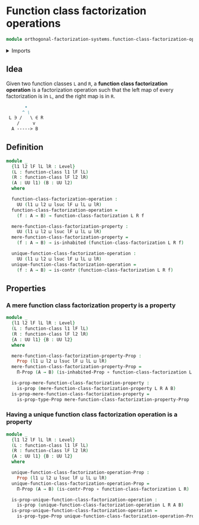 # Function class factorization operations

```agda
module orthogonal-factorization-systems.function-class-factorization-operations where
```

<details><summary>Imports</summary>

```agda
open import foundation.contractible-types
open import foundation.functions
open import foundation.inhabited-types
open import foundation.propositions
open import foundation.universe-levels

open import orthogonal-factorization-systems.factorizations-of-maps
open import orthogonal-factorization-systems.function-classes
```

</details>

## Idea

Given two function classes `L` and `R`, a **function class factorization
operation** is a factorization operation such that the left map of every
factorization is in `L`, and the right map is in `R`.

```md
       ∙
      ^ \
 L ∋ /   \ ∈ R
    /     v
  A -----> B
```

## Definition

```agda
module _
  {l1 l2 lF lL lR : Level}
  (L : function-class l1 lF lL)
  (R : function-class lF l2 lR)
  (A : UU l1) (B : UU l2)
  where

  function-class-factorization-operation :
    UU (l1 ⊔ l2 ⊔ lsuc lF ⊔ lL ⊔ lR)
  function-class-factorization-operation =
    (f : A → B) → function-class-factorization L R f

  mere-function-class-factorization-property :
    UU (l1 ⊔ l2 ⊔ lsuc lF ⊔ lL ⊔ lR)
  mere-function-class-factorization-property =
    (f : A → B) → is-inhabited (function-class-factorization L R f)

  unique-function-class-factorization-operation :
    UU (l1 ⊔ l2 ⊔ lsuc lF ⊔ lL ⊔ lR)
  unique-function-class-factorization-operation =
    (f : A → B) → is-contr (function-class-factorization L R f)
```

## Properties

### A mere function class factorization property is a property

```agda
module _
  {l1 l2 lF lL lR : Level}
  (L : function-class l1 lF lL)
  (R : function-class lF l2 lR)
  {A : UU l1} {B : UU l2}
  where

  mere-function-class-factorization-property-Prop :
    Prop (l1 ⊔ l2 ⊔ lsuc lF ⊔ lL ⊔ lR)
  mere-function-class-factorization-property-Prop =
    Π-Prop (A → B) (is-inhabited-Prop ∘ function-class-factorization L R)

  is-prop-mere-function-class-factorization-property :
    is-prop (mere-function-class-factorization-property L R A B)
  is-prop-mere-function-class-factorization-property =
    is-prop-type-Prop mere-function-class-factorization-property-Prop
```

### Having a unique function class factorization operation is a property

```agda
module _
  {l1 l2 lF lL lR : Level}
  (L : function-class l1 lF lL)
  (R : function-class lF l2 lR)
  {A : UU l1} {B : UU l2}
  where

  unique-function-class-factorization-operation-Prop :
    Prop (l1 ⊔ l2 ⊔ lsuc lF ⊔ lL ⊔ lR)
  unique-function-class-factorization-operation-Prop =
    Π-Prop (A → B) (is-contr-Prop ∘ function-class-factorization L R)

  is-prop-unique-function-class-factorization-operation :
    is-prop (unique-function-class-factorization-operation L R A B)
  is-prop-unique-function-class-factorization-operation =
    is-prop-type-Prop unique-function-class-factorization-operation-Prop
```
